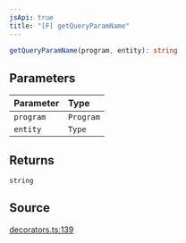 ```yaml
---
jsApi: true
title: "[F] getQueryParamName"
---
```


```ts
getQueryParamName(program, entity): string
```

## Parameters

| Parameter | Type      |
| :-------- | :-------- |
| `program` | `Program` |
| `entity`  | `Type`    |

## Returns

`string`

## Source

[decorators.ts:139](https://github.com/markcowl/cadl/blob/3db15286/packages/http/src/decorators.ts#L139)
